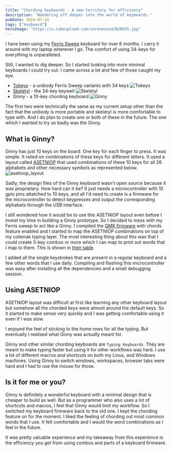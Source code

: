 ```yaml
---
title: "Chording keyboards - A new territory for efficiency"
description: "Wandering off deeper into the world of keyboards."
pubDate: 2024-07-24
tags: ["keyboard"]
heroImage: "https://u.cubeupload.com/serenevoid/BJRb55.jpg"
---
```


I have been using my [Ferris Sweep](/blog/split-ergo-mechanical-keyboard/) keyboard for over 6 months.
I carry it around with my laptop wherever I go. The comfort of using 34-keys for
everything is unparalleled.

Still, I wanted to dig deeper. So I started looking into more minimal keyboards I could try out.
I came across a lot and few of those caught my eye.
- [Tokeyo](https://github.com/Tschibo00/qmk/tree/main/tokeyo) - a unibody Ferris Sweep variants with 34 keys
![Tokeyo](https://kbd.news/pic/2024/165/2373.jpg)
- [Skeletyl](https://github.com/Bastardkb/Skeletyl) - the 34-key keywell
![Skeletyl](https://github.com/Bastardkb/Skeletyl/blob/main/pics/c1.jpg?raw=true)
- Ginny - a 10-key chording keyboard
![Ginny](https://keyboard-design.com/kb-images/ginny.jpg)

The first two were technically the same as my current setup other than the fact that
the unibody is more portable and skeletyl is more comfortable to type with. And I do plan to
create one or both of these in the future. The one which I wanted to try so badly was the
Ginny.

## What is Ginny?

Ginny has just 10 keys on the board. One key for each finger to press. It was simple. It relied on
combinations of these keys for different letters. It used a layout called [ASETNIOP](https://www.asetniop.com/)
that used combinations of these 10 keys for all 26 alphabets and other necessary symbols as
represented below.
![asetniop_layout](https://www.asetniop.com/layouts/images/letters-diagram-large.png)

Sadly, the design files of the Ginny keyboard wasn't open source because it was proprietary.
How hard can it be? It just needs a microcontroller with 10 gpio pins attatched to 10 keys,
and all I'd need to create is a firmware for the microcontroller to detect keypresses and
output the corresponding alphabets through the USB interface.

I still wondered how it would be to use this ASETNIOP layout even before I invest my time in
building a Ginny prototype. So I decided to mess with my Ferris sweep to act like a Ginny.
I compiled the [QMK firmware](https://github.com/qmk/qmk_firmware) with chords feature enabled and I started to map the ASETNIOP combinations on top
of my colemak typing layer. The most interesting thing about this was that I could create 3-key combos
or more which I can map to print out words that I map to them. This is shown in [their table](https://asetniop.com/combinations/).

I added all the single keystrokes that are present in a regular keyboard and a few other words that
I use daily. Compiling and flashing this microcontroller was easy after installing all the
dependencies and a small debugging session.

## Using ASETNIOP
ASETNIOP layout was difficult at first like learning any other keyboard layout but somehow
all the chorded keys were almost around the default keys. So it started to make sense very quickly
and I was getting comfortable using it even if I was slow.

I enjoyed the feel of sticking to the home rows for all the typing. But eventually I realised what Ginny
was actually meant for.

Ginny and other similar chording keyboards are `Typing Keyboards`. They are meant to make typing faster but
using it for other workflows was hard. I use a lot of different macros and shortcuts on both my Linux, and
Windows machines. Using Ginny to switch windows, workspaces, browser tabs were hard and I had to use the mouse for
those.

## Is it for me or you?
Ginny is definitely a wonderful keyboard with a minimal design that is cheaper to build as well. But
as a programmer who also uses a lot of shortcuts and macros, I feel that Ginny would limit my workflow. So I switched my
keyboard firmware back to the old one. I kept the chording feature on for the moment. I liked the feeling
of chording out most common words that I use. It felt comfortable and I would the word combinations
as I feel in the future.

It was pretty valuable experience and my takeaway from this experience is the efficiency you get from using
combos and parts of a keyboard firmware.
